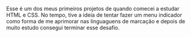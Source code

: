 Esse é um dos meus primeiros projetos de quando comecei a estudar HTML e CSS.
No tempo, tive a ideia de tentar fazer um menu indicador como forma de me aprimorar nas linguaguens de marcação
e depois de muito estudo consegui terminar esse desafio. 

